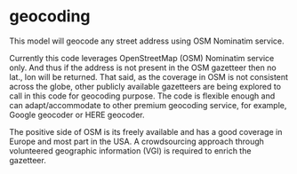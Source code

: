 # geocoding
This model will geocode any street address using OSM Nominatim service.

Currently this code leverages OpenStreetMap (OSM) Nominatim service only. And thus if the address is not present in the OSM gazetteer then no lat., lon will be returned. That said, as the coverage in OSM is not consistent across the globe, other publicly available gazetteers are being explored to call in this code for geocoding purpose. 
The code is flexible enough and can adapt/accommodate to other premium geocoding service, for example, Google geocoder or HERE geocoder. 

The positive side of OSM is its freely available and has a good coverage in Europe and most part in the USA. A crowdsourcing approach through volunteered geographic information (VGI) is required to enrich the gazetteer. 

